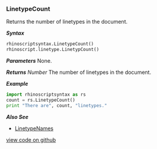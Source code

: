 ### LinetypeCount

Returns the number of linetypes in the document.  

***Syntax***
```python
rhinoscriptsyntax.LinetypeCount()
rhinoscript.linetype.LinetypCount()
```

***Parameters***
None.  

***Returns***
*Number* The number of linetypes in the document.  

***Example***
```python
import rhinoscriptsyntax as rs
count = rs.LinetypeCount()
print "There are", count, "linetypes."
```

***Also See***
  - [LinetypeNames](./LinetypeNames.html)  

[view code on github](https://github.com/acormier/rhinopythondocs/blob/233504a3f4ddb4233db057d15459948256e6631c/linetype/linetype.py#L30-L32)  
